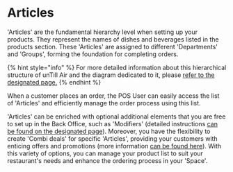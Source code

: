 # Articles

'Articles' are the fundamental hierarchy level when setting up your products. They represent the names of dishes and beverages listed in the products section. These 'Articles' are assigned to different 'Departments' and 'Groups', forming the foundation for completing orders.&#x20;

{% hint style="info" %}
For more detailed information about this hierarchical structure of unTill Air and the diagram dedicated to it, please [refer to the designated page.](../)
{% endhint %}

When a customer places an order, the POS User can easily access the list of 'Articles' and efficiently manage the order process using this list.&#x20;

'Articles' can be enriched with optional additional elements that you are free to set up in the Back Office, such as 'Modifiers' (detailed instructions [can be found on the designated page](../modifiers/)). Moreover, you have the flexibility to create 'Combi deals' for specific 'Articles', providing your customers with enticing offers and promotions (more information [can be found here](../combi-deal/)). With this variety of options, you can manage your product list to suit your restaurant's needs and enhance the ordering process in your 'Space'.
